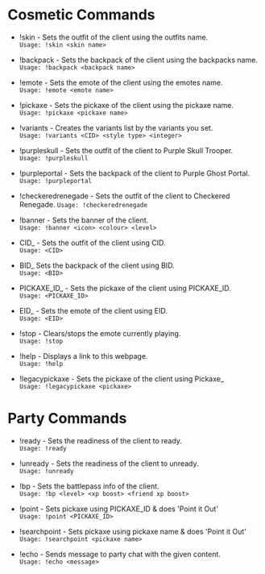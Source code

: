 # Cosmetic Commands
* !skin - Sets the outfit of the client using the outfits name.<br>
``Usage: !skin <skin name>``

* !backpack - Sets the backpack of the client using the backpacks name.     
``Usage: !backpack <backpack name>``

* !emote - Sets the emote of the client using the emotes name.              
``Usage: !emote <emote name>``

* !pickaxe - Sets the pickaxe of the client using the pickaxe name.         
``Usage: !pickaxe <pickaxe name>``

* !variants - Creates the variants list by the variants you set.            
``Usage: !variants <CID> <style type> <integer>``

* !purpleskull - Sets the outfit of the client to Purple Skull Trooper.     
``Usage: !purpleskull``

* !purpleportal - Sets the backpack of the client to Purple Ghost Portal.   
``Usage: !purpleportal``

* !checkeredrenegade - Sets the outfit of the client to Checkered Renegade. 
``Usage: !checkeredrenegade``

* !banner - Sets the banner of the client.                                  
``Usage: !banner <icon> <colour> <level>``

* CID_ - Sets the outfit of the client using CID.                           
``Usage: <CID>``

* BID_ Sets the backpack of the client using BID.                           
``Usage: <BID>``

* PICKAXE_ID_ - Sets the pickaxe of the client using PICKAXE_ID.            
``Usage: <PICKAXE_ID>``

* EID_ - Sets the emote of the client using EID.                            
``Usage: <EID>``

* !stop - Clears/stops the emote currently playing.                         
``Usage: !stop``

* !help - Displays a link to this webpage.                                  
``Usage: !help``

* !legacypickaxe - Sets the pickaxe of the client using Pickaxe_            
``Usage: !legacypickaxe <pickaxe>``

# Party Commands
* !ready - Sets the readiness of the client to ready.                       
``Usage: !ready``

* !unready - Sets the readiness of the client to unready.                   
``Usage: !unready``

* !bp - Sets the battlepass info of the client.                             
``Usage: !bp <level> <xp boost> <friend xp boost>``

* !point - Sets pickaxe using PICKAXE_ID & does 'Point it Out'              
``Usage: !point <PICKAXE_ID>``

* !searchpoint - Sets pickaxe using pickaxe name & does 'Point it Out'      
``Usage: !searchpoint <pickaxe name>``

* !echo - Sends message to party chat with the given content.               
``Usage: !echo <message> ``